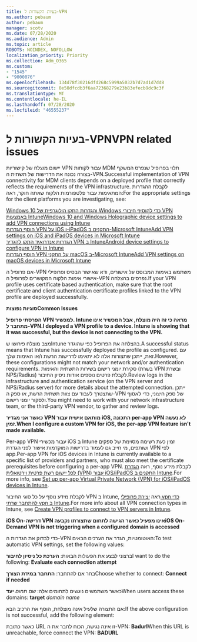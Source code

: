 ```yaml
---
title: בעיות הקשורות ל-VPN
ms.author: pebaum
author: pebaum
manager: scotv
ms.date: 07/28/2020
ms.audience: Admin
ms.topic: article
ROBOTS: NOINDEX, NOFOLLOW
localization_priority: Priority
ms.collection: Adm_O365
ms.custom:
- "1545"
- "9000076"
ms.openlocfilehash: 134d78f30216dfd268c5999a5032b7d7ad1d7dd8
ms.sourcegitcommit: 0e50dfcdb3f6aa72368279e23b83efecb9dc9c3f
ms.translationtype: MT
ms.contentlocale: he-IL
ms.lasthandoff: 07/28/2020
ms.locfileid: "46555237"
---
```

# <a name="vpn-related-issues"></a><span data-ttu-id="5042c-102">בעיות הקשורות ל-VPN</span><span class="sxs-lookup"><span data-stu-id="5042c-102">VPN related issues</span></span>

<span data-ttu-id="5042c-103">יישום מוצלח של קישוריות VPN עבור לקוחות MDM תלוי בפרופיל שנפרס המשקף בצורה נכונה את הדרישות של תשתית ה-VPN.</span><span class="sxs-lookup"><span data-stu-id="5042c-103">Successful implementation of VPN connectivity for MDM clients depends on a deployed profile that correctly reflects the requirements of the VPN infrastructure.</span></span> <span data-ttu-id="5042c-104">לקבלת ההגדרות המתאימות עבור פלטפורמות הלקוח שאתה חוקר, ראה:</span><span class="sxs-lookup"><span data-stu-id="5042c-104">For the appropriate settings for the client platforms you are investigating, see:</span></span> 

[<span data-ttu-id="5042c-105">Windows 10 והגדרות התקן הולוגרפית של Windows כדי להוסיף חיבורי VPN באמצעות Intune</span><span class="sxs-lookup"><span data-stu-id="5042c-105">Windows 10 and Windows Holographic device settings to add VPN connections using Intune</span></span>](https://docs.microsoft.com/intune/vpn-settings-windows-10)  
[<span data-ttu-id="5042c-106">הוסף הגדרות VPN על iOS ו-iPadOS התקנים ב-Microsoft Intune</span><span class="sxs-lookup"><span data-stu-id="5042c-106">Add VPN settings on iOS and iPadOS devices in Microsoft Intune</span></span>](https://docs.microsoft.com/intune/vpn-settings-ios)  
[<span data-ttu-id="5042c-107">הגדרות אנדרואיד התקן להגדיר VPN ב Intune</span><span class="sxs-lookup"><span data-stu-id="5042c-107">Android device settings to configure VPN in Intune</span></span>](https://docs.microsoft.com/intune/vpn-settings-android)  
[<span data-ttu-id="5042c-108">הוסף הגדרות VPN על התקני macOS ב-Microsoft Intune</span><span class="sxs-lookup"><span data-stu-id="5042c-108">Add VPN settings on macOS devices in Microsoft Intune</span></span>](https://docs.microsoft.com/mem/intune/configuration/vpn-settings-macos)

<span data-ttu-id="5042c-109">אם פרופיל ה-VPN משתמש באימות המבוסס על אישורים, ודא שאישור הבסיס ופרופילי אישורי אימות הלקוח המקושרים לפרופיל ה-VPN נפרסים בהצלחה.</span><span class="sxs-lookup"><span data-stu-id="5042c-109">If your VPN profile uses certificate based authentication, make sure that the root certificate and client authentication certificate profiles linked to the VPN profile are deployed successfully.</span></span>

<span data-ttu-id="5042c-110">**סוגיות נפוצות**</span><span class="sxs-lookup"><span data-stu-id="5042c-110">**Common Issues**</span></span>

<span data-ttu-id="5042c-111">**הפרסתי פרופיל VPN למכשיר. Intune מראה כי זה היה מוצלח, אבל המכשיר אינו מתחבר ל-VPN.**</span><span class="sxs-lookup"><span data-stu-id="5042c-111">**I deployed a VPN profile to a device. Intune is showing that it was successful, but the device is not connecting to the VPN.**</span></span>

<span data-ttu-id="5042c-112">מצב מוצלח פירושו שIntune בהצלחה את הפרופיל כפי שהוגדר.</span><span class="sxs-lookup"><span data-stu-id="5042c-112">A successful status means that Intune has successfully deployed the profile as configured.</span></span> <span data-ttu-id="5042c-113">עם זאת, ייתכן שתצורות אלה לא יתאימו לדרישות הרשת ו/או האימות שלך.</span><span class="sxs-lookup"><span data-stu-id="5042c-113">However, these configurations might not match your network and/or authentication requirements.</span></span> <span data-ttu-id="5042c-114">סקירת יומני רישום בשירות התשתית והאימות (בשרת VPN ובשרת NPS/Radius) לקבלת פרטים נוספים אודות ניסיון החיבור.</span><span class="sxs-lookup"><span data-stu-id="5042c-114">Review logs in the infrastructure and authentication service (on the VPN server and NPS/Radius server) for more details about the attempted connection.</span></span> <span data-ttu-id="5042c-115">ייתכן שתצטרך לעבוד עם צוות תשתית הרשת, או ספק ה-VPN של ספק חיצוני, כדי לאסוף ולסקור יומני רישום.</span><span class="sxs-lookup"><span data-stu-id="5042c-115">You might need to work with your network infrastructure team, or the third-party VPN vendor, to gather and review logs.</span></span>

<span data-ttu-id="5042c-116">**כאשר אני מגדיר VPN מותאם אישית עבור iOS, התכונה per-app VPN לא נעשה זמין.**</span><span class="sxs-lookup"><span data-stu-id="5042c-116">**When I configure a custom VPN for iOS, the per-app VPN feature isn't made available.**</span></span>

<span data-ttu-id="5042c-117">Per-app VPN עבור מכשירי iOS ב Intune זמין כעת רשימה מסוימת של ספקים ושותפים, מי חייב גם לעמוד בדרישות המוקדמות אישור לפני הגדרת VPN לפי app.</span><span class="sxs-lookup"><span data-stu-id="5042c-117">Per-app VPN for iOS devices in Intune is currently available to a specific list of providers and partners, who must also meet the certificate prerequisites before configuring a per-app VPN.</span></span> <span data-ttu-id="5042c-118">לקבלת מידע נוסף, ראה [הגדרת לכל יישום רשת פרטית וירטואלית (VPN) עבור iOS/iPadOS התקנים ב Intune](https://docs.microsoft.com/intune/vpn-setting-configure-per-app).</span><span class="sxs-lookup"><span data-stu-id="5042c-118">For more info, see [Set up per-app Virtual Private Network (VPN) for iOS/iPadOS devices in Intune](https://docs.microsoft.com/intune/vpn-setting-configure-per-app).</span></span> 

<span data-ttu-id="5042c-119">לקבלת מידע נוסף על כל סוגי החיבור VPN ב Intune, ראה [יצירת פרופילי vpn כדי להתחבר שרתי vpn ב Intune](https://docs.microsoft.com/intune/vpn-settings-configure).</span><span class="sxs-lookup"><span data-stu-id="5042c-119">For more info about all VPN connection types in Intune, see [Create VPN profiles to connect to VPN servers in Intune](https://docs.microsoft.com/intune/vpn-settings-configure).</span></span>  

<span data-ttu-id="5042c-120">**iOS On-דרישה VPN אינו מפעיל כאשר הגישה לתחום שתצורתו נקבעה**</span><span class="sxs-lookup"><span data-stu-id="5042c-120">**iOS On-Demand VPN is not triggering when a configured domain is accessed**</span></span>

<span data-ttu-id="5042c-121">כדי לבדוק את הגדרות ה-VPN האוטומטיות, הגדר את הערכים הבאים:</span><span class="sxs-lookup"><span data-stu-id="5042c-121">To test automatic VPN settings, set the following values:</span></span>

<span data-ttu-id="5042c-122">ברצוני לבצע את הפעולות הבאות: **הערכת כל ניסיון לחיבור**</span><span class="sxs-lookup"><span data-stu-id="5042c-122">I want to do the following: **Evaluate each connection attempt**</span></span> 

<span data-ttu-id="5042c-123">בחר אם להתחבר: **התחבר במידת הצורך**</span><span class="sxs-lookup"><span data-stu-id="5042c-123">Choose whether to connect: **Connect if needed**</span></span>

<span data-ttu-id="5042c-124">כאשר משתמשים ניגשים לתחומים אלה: *שם תחום* **יעד**</span><span class="sxs-lookup"><span data-stu-id="5042c-124">When users access these domains: **target** *domain name*</span></span>

<span data-ttu-id="5042c-125">אם התצורה שלעיל אינה מוצלחת, הוסף את הרכיב הבא:</span><span class="sxs-lookup"><span data-stu-id="5042c-125">If the above configuration is not successful, add the following element:</span></span>

<span data-ttu-id="5042c-126">כאשר כתובת URL זו אינה נגישה, הכוח לחבר את ה-VPN: **Badurl**</span><span class="sxs-lookup"><span data-stu-id="5042c-126">When this URL is unreachable, force connect the VPN: **BADURL**</span></span>